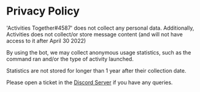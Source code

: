 # Privacy Policy

'Activities Together#4587' does not collect any personal data. Additionally, Activities does not collect/or store message content (and will not have access to it after April 30 2022)

By using the bot, we may collect anonymous usage statistics, such as the command ran and/or the type of activity launched.

Statistics are not stored for longer than 1 year after their collection date.

Please open a ticket in the [Discord Server](https://discord.gg/hAjNp3cSTS) if you have any queries.